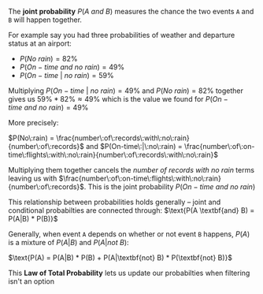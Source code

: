 The **joint probability** $P(A\:and\:B)$ measures the chance the two events `A` and `B` will happen together.

For example say you had three probabilities of weather and departure status at an airport:

* $P(No\:rain) = 82\%$
* $P(On-time\:and\:no\:rain) = 49\%$
* $P(On-time\:|\:no\:rain) = 59\%$

Multiplying $P(On-time\:|\:no\:rain) = 49\%$ and $P(No\:rain) = 82\%$ together gives us $59\% * 82\% \approx 49\%$ which is the value we found for $P(On-time\:and\:no\:rain) = 49\%$

More precisely:

$P(No\:rain) = \frac{number\:of\:records\:with\:no\:rain}{number\:of\:records}$ and $P(On-time\:|\:no\:rain) = \frac{number\:of\:on-time\:flights\:with\:no\:rain}{number\:of\:records\:with\:no\:rain}$

Multiplying them together cancels the $number\:of\:records\:with\:no\:rain$ terms leaving us with $\frac{number\:of\:on-time\:flights\:with\:no\:rain}{number\:of\:records}$. This is the joint probability $P(On-time\:and\:no\:rain)$

This relationship between probabilities holds generally – joint and conditional probabilties are connected through: $\text{P(A \textbf{and} B) = P(A|B) * P(B)}$

Generally, when event `A` depends on whether or not event `B` happens, $P(A)$ is a mixture of $P(A|B)$ and $P(A|not\:B)$:

$\text{P(A) = P(A|B) * P(B) + P(A|\textbf{not} B) * P(\textbf{not} B)}$

This **Law of Total Probability** lets us update our probabilties when filtering isn't an option